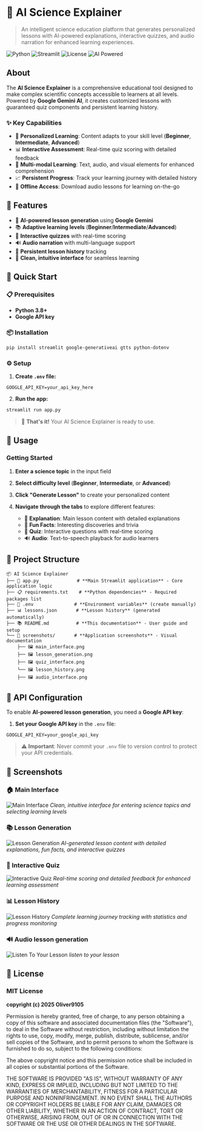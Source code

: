 # 🧠 AI Science Explainer

> An intelligent science education platform that generates personalized lessons with AI-powered explanations, interactive quizzes, and audio narration for enhanced learning experiences.

![Python](https://img.shields.io/badge/Python-3.8+-blue.svg)
![Streamlit](https://img.shields.io/badge/Streamlit-1.28+-red.svg)
![License](https://img.shields.io/badge/License-MIT-green.svg)
![AI Powered](https://img.shields.io/badge/AI-Powered-purple.svg)

## About

The **AI Science Explainer** is a comprehensive educational tool designed to make complex scientific concepts accessible to learners at all levels. Powered by **Google Gemini AI**, it creates customized lessons with guaranteed quiz components and persistent learning history.

### ✨ Key Capabilities
- 🎯 **Personalized Learning**: Content adapts to your skill level (**Beginner**, **Intermediate**, **Advanced**)
- 📊 **Interactive Assessment**: Real-time quiz scoring with detailed feedback
- 🎵 **Multi-modal Learning**: Text, audio, and visual elements for enhanced comprehension
- 📈 **Persistent Progress**: Track your learning journey with detailed history
- 🔄 **Offline Access**: Download audio lessons for learning on-the-go

## 🌟 Features

- 🤖 **AI-powered lesson generation** using **Google Gemini**
- 📚 **Adaptive learning levels** (**Beginner**/**Intermediate**/**Advanced**)
- 🧩 **Interactive quizzes** with real-time scoring
- 🔊 **Audio narration** with multi-language support
- 💾 **Persistent lesson history** tracking
- 🎨 **Clean, intuitive interface** for seamless learning

## 🚀 Quick Start

### 📋 Prerequisites
- **Python 3.8+**
- **Google API key**

### 📦 Installation

```bash
pip install streamlit google-generativeai gtts python-dotenv
```

### ⚙️ Setup

1. **Create `.env` file:**
```env
GOOGLE_API_KEY=your_api_key_here
```

2. **Run the app:**
```bash
streamlit run app.py
```

> 🎉 **That's it!** Your AI Science Explainer is ready to use.

## 📖 Usage

### Getting Started

1. **Enter a science topic** in the input field
2. **Select difficulty level** (**Beginner**, **Intermediate**, or **Advanced**)
3. **Click "Generate Lesson"** to create your personalized content
4. **Navigate through the tabs** to explore different features:

   - 📝 **Explanation**: Main lesson content with detailed explanations
   - 🔬 **Fun Facts**: Interesting discoveries and trivia
   - 🧩 **Quiz**: Interactive questions with real-time scoring
   - 🔊 **Audio**: Text-to-speech playback for audio learners

## 📁 Project Structure

```
📦 AI Science Explainer
├── 🐍 app.py              # **Main Streamlit application** - Core application logic
├── 📋 requirements.txt    # **Python dependencies** - Required packages list
├── 🔐 .env               # **Environment variables** (create manually)
├── 📊 lessons.json       # **Lesson history** (generated automatically)
├── 📚 README.md          # **This documentation** - User guide and setup
└── 📸 screenshots/       # **Application screenshots** - Visual documentation
    ├── 🖼️ main_interface.png
    ├── 🖼️ lesson_generation.png
    ├── 🖼️ quiz_interface.png
    └── 🖼️ lesson_history.png
    ├── 🖼️ audio_interface.png
```

## 🔑 API Configuration

To enable **AI-powered lesson generation**, you need a **Google API key**:

1. **Set your Google API key** in the `.env` file:
```env
GOOGLE_API_KEY=your_google_api_key
```

> ⚠️ **Important**: Never commit your `.env` file to version control to protect your API credentials.

## 📸 Screenshots

### 🏠 Main Interface
![Main Interface](screenshots/main_interface.png)
*Clean, intuitive interface for entering science topics and selecting learning levels*

### 📚 Lesson Generation
![Lesson Generation](screenshots/lesson_generation.png)
*AI-generated lesson content with detailed explanations, fun facts, and interactive quizzes*

### 🧩 Interactive Quiz
![Interactive Quiz](screenshots/quiz_interface.png)
*Real-time scoring and detailed feedback for enhanced learning assessment*

### 📊 Lesson History
![Lesson History](screenshots/lesson_history.png)
*Complete learning journey tracking with statistics and progress monitoring*

### 🔊 Audio lesson generation
![Listen To Your Lesson](screenshots/audio_interface.png) 
*listen to your lesson*   

## 📜 License

### **MIT License**



**copyright (c) 2025 Oliver9105**

Permission is hereby granted, free of charge, to any person obtaining a copy
of this software and associated documentation files (the "Software"), to deal
in the Software without restriction, including without limitation the rights
to use, copy, modify, merge, publish, distribute, sublicense, and/or sell
copies of the Software, and to permit persons to whom the Software is
furnished to do so, subject to the following conditions:

The above copyright notice and this permission notice shall be included in all
copies or substantial portions of the Software.

THE SOFTWARE IS PROVIDED "AS IS", WITHOUT WARRANTY OF ANY KIND, EXPRESS OR
IMPLIED, INCLUDING BUT NOT LIMITED TO THE WARRANTIES OF MERCHANTABILITY,
FITNESS FOR A PARTICULAR PURPOSE AND NONINFRINGEMENT. IN NO EVENT SHALL THE
AUTHORS OR COPYRIGHT HOLDERS BE LIABLE FOR ANY CLAIM, DAMAGES OR OTHER
LIABILITY, WHETHER IN AN ACTION OF CONTRACT, TORT OR OTHERWISE, ARISING FROM,
OUT OF OR IN CONNECTION WITH THE SOFTWARE OR THE USE OR OTHER DEALINGS IN THE
SOFTWARE.
